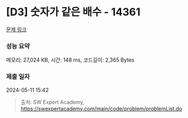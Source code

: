 # [D3] 숫자가 같은 배수 - 14361 

[문제 링크](https://swexpertacademy.com/main/code/problem/problemDetail.do?contestProbId=AYCnY9Kqu6YDFARx) 

### 성능 요약

메모리: 27,024 KB, 시간: 148 ms, 코드길이: 2,365 Bytes

### 제출 일자

2024-05-11 15:42



> 출처: SW Expert Academy, https://swexpertacademy.com/main/code/problem/problemList.do